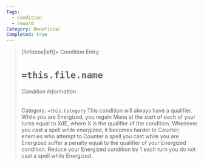 ```yaml
---
Tags:
  - Condition
  - reword
Category: Beneficial
Completed: true
---
```

> [!infobox|left]+ Condition Entry
> # `=this.file.name`
> ###### Condition Information
> Category: `=this.Category`
> This condition will always have a qualifier. While you are Energized, you regain Mana at the start of each of your turns equal to XdE, where X is the qualifier of the condition. Whenever you cast a spell while energized, it becomes harder to Counter; enemies who attempt to Counter a spell you cast while you are Energized suffer a penalty equal to the qualifier of your Energized condition. Reduce your Energized condition by 1 each turn you do not cast a spell while Energized.